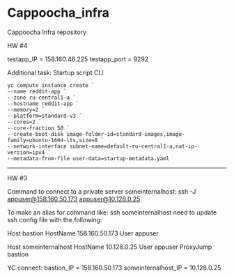 # Cappoocha_infra
Cappoocha Infra repository

HW #4

testapp_IP = 158.160.46.225
testapp_port = 9292

Additional task: Startup script CLI
```
yc compute instance create `
--name reddit-app `
--zone ru-central1-a `
--hostname reddit-app `
--memory=2 `
--platform=standard-v3 `
--cores=2 `
--core-fraction 50 `
--create-boot-disk image-folder-id=standard-images,image-family=ubuntu-1604-lts,size=8 `
--network-interface subnet-name=default-ru-central1-a,nat-ip-version=ipv4 `
--metadata-from-file user-data=startup-metadata.yaml
```
--------------------------------------------------------------------------------------------

HW #3

Command to connect to a private server someinternalhost:
ssh -J appuser@158.160.50.173 appuser@10.128.0.25

To make an alias for command like:
ssh someinternalhost
need to update ssh config file with the following:

Host bastion
    HostName 158.160.50.173
    User appuser

Host someinternalhost
    HostName 10.128.0.25
    User appuser
    ProxyJump bastion

YC connect:
bastion_IP = 158.160.50.173
someinternalhost_IP = 10.128.0.25
